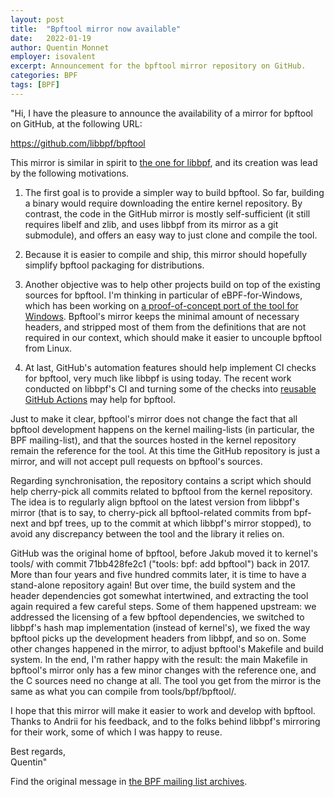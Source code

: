 ```yaml
---
layout: post
title:  "Bpftool mirror now available"
date:   2022-01-19
author: Quentin Monnet
employer: isovalent
excerpt: Announcement for the bpftool mirror repository on GitHub.
categories: BPF
tags: [BPF]
---
```


"Hi, I have the pleasure to announce the availability of a mirror for
bpftool on GitHub, at the following URL:

<https://github.com/libbpf/bpftool>

This mirror is similar in spirit to [the one for libbpf][0], and its
creation was lead by the following motivations.

1. The first goal is to provide a simpler way to build bpftool. So far,
building a binary would require downloading the entire kernel
repository. By contrast, the code in the GitHub mirror is mostly
self-sufficient (it still requires libelf and zlib, and uses libbpf from
its mirror as a git submodule), and offers an easy way to just clone and
compile the tool.

2. Because it is easier to compile and ship, this mirror should
hopefully simplify bpftool packaging for distributions.

3. Another objective was to help other projects build on top of the
existing sources for bpftool. I'm thinking in particular of
eBPF-for-Windows, which has been working on [a proof-of-concept port of
the tool for Windows][1]. Bpftool's mirror keeps the minimal amount of
necessary headers, and stripped most of them from the definitions that
are not required in our context, which should make it easier to uncouple
bpftool from Linux.

4. At last, GitHub's automation features should help implement CI checks
for bpftool, very much like libbpf is using today. The recent work
conducted on libbpf's CI and turning some of the checks into [reusable
GitHub Actions][2] may help for bpftool.

Just to make it clear, bpftool's mirror does not change the fact that
all bpftool development happens on the kernel mailing-lists (in
particular, the BPF mailing-list), and that the sources hosted in the
kernel repository remain the reference for the tool. At this time the
GitHub repository is just a mirror, and will not accept pull requests on
bpftool's sources.

Regarding synchronisation, the repository contains a script which should
help cherry-pick all commits related to bpftool from the kernel
repository. The idea is to regularly align bpftool on the latest version
from libbpf's mirror (that is to say, to cherry-pick all bpftool-related
commits from bpf-next and bpf trees, up to the commit at which libbpf's
mirror stopped), to avoid any discrepancy between the tool and the
library it relies on.

GitHub was the original home of bpftool, before Jakub moved it to
kernel's tools/ with commit 71bb428fe2c1 ("tools: bpf: add bpftool")
back in 2017. More than four years and five hundred commits later, it is
time to have a stand-alone repository again! But over time, the build
system and the header dependencies got somewhat intertwined, and
extracting the tool again required a few careful steps. Some of them
happened upstream: we addressed the licensing of a few bpftool
dependencies, we switched to libbpf's hash map implementation (instead
of kernel's), we fixed the way bpftool picks up the development headers
from libbpf, and so on. Some other changes happened in the mirror, to
adjust bpftool's Makefile and build system. In the end, I'm rather happy
with the result: the main Makefile in bpftool's mirror only has a few
minor changes with the reference one, and the C sources need no change
at all. The tool you get from the mirror is the same as what you can
compile from tools/bpf/bpftool/.

I hope that this mirror will make it easier to work and develop with
bpftool. Thanks to Andrii for his feedback, and to the folks behind
libbpf's mirroring for their work, some of which I was happy to reuse.

Best regards,<br />
Quentin"

[0]: https://github.com/libbpf/libbpf
[1]: https://github.com/dthaler/bpftool
[2]: https://github.com/libbpf/ci

Find the original message in
[the BPF mailing list archives](https://lore.kernel.org/all/267a35a6-a045-c025-c2d9-78afbf6fc325@isovalent.com/).
